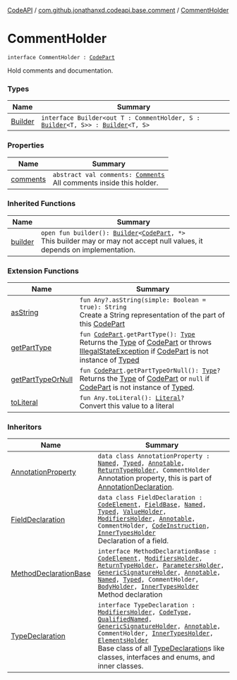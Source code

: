 [CodeAPI](../../index.md) / [com.github.jonathanxd.codeapi.base.comment](../index.md) / [CommentHolder](.)

# CommentHolder

`interface CommentHolder : `[`CodePart`](../../com.github.jonathanxd.codeapi/-code-part/index.md)

Hold comments and documentation.

### Types

| Name | Summary |
|---|---|
| [Builder](-builder/index.md) | `interface Builder<out T : CommentHolder, S : `[`Builder`](-builder/index.md)`<T, S>> : `[`Builder`](../../com.github.jonathanxd.codeapi.builder/-builder/index.md)`<T, S>` |

### Properties

| Name | Summary |
|---|---|
| [comments](comments.md) | `abstract val comments: `[`Comments`](../-comments/index.md)<br>All comments inside this holder. |

### Inherited Functions

| Name | Summary |
|---|---|
| [builder](../../com.github.jonathanxd.codeapi/-code-part/builder.md) | `open fun builder(): `[`Builder`](../../com.github.jonathanxd.codeapi.builder/-builder/index.md)`<`[`CodePart`](../../com.github.jonathanxd.codeapi/-code-part/index.md)`, *>`<br>This builder may or may not accept null values, it depends on implementation. |

### Extension Functions

| Name | Summary |
|---|---|
| [asString](../../com.github.jonathanxd.codeapi.util/kotlin.-any/as-string.md) | `fun Any?.asString(simple: Boolean = true): String`<br>Create a String representation of the part of this [CodePart](../../com.github.jonathanxd.codeapi/-code-part/index.md) |
| [getPartType](../../com.github.jonathanxd.codeapi.util/get-part-type.md) | `fun `[`CodePart`](../../com.github.jonathanxd.codeapi/-code-part/index.md)`.getPartType(): `[`Type`](http://docs.oracle.com/javase/6/docs/api/java/lang/reflect/Type.html)<br>Returns the [Type](http://docs.oracle.com/javase/6/docs/api/java/lang/reflect/Type.html) of [CodePart](../../com.github.jonathanxd.codeapi/-code-part/index.md) or throws [IllegalStateException](http://docs.oracle.com/javase/6/docs/api/java/lang/IllegalStateException.html) if [CodePart](../../com.github.jonathanxd.codeapi/-code-part/index.md) is not instance of [Typed](../../com.github.jonathanxd.codeapi.base/-typed/index.md) |
| [getPartTypeOrNull](../../com.github.jonathanxd.codeapi.util/get-part-type-or-null.md) | `fun `[`CodePart`](../../com.github.jonathanxd.codeapi/-code-part/index.md)`.getPartTypeOrNull(): `[`Type`](http://docs.oracle.com/javase/6/docs/api/java/lang/reflect/Type.html)`?`<br>Returns the [Type](http://docs.oracle.com/javase/6/docs/api/java/lang/reflect/Type.html) of [CodePart](../../com.github.jonathanxd.codeapi/-code-part/index.md) or `null` if [CodePart](../../com.github.jonathanxd.codeapi/-code-part/index.md) is not instance of [Typed](../../com.github.jonathanxd.codeapi.base/-typed/index.md). |
| [toLiteral](../../com.github.jonathanxd.codeapi.util.conversion/kotlin.-any/to-literal.md) | `fun Any.toLiteral(): `[`Literal`](../../com.github.jonathanxd.codeapi.literal/-literal/index.md)`?`<br>Convert this value to a literal |

### Inheritors

| Name | Summary |
|---|---|
| [AnnotationProperty](../../com.github.jonathanxd.codeapi.base/-annotation-property/index.md) | `data class AnnotationProperty : `[`Named`](../../com.github.jonathanxd.codeapi.base/-named/index.md)`, `[`Typed`](../../com.github.jonathanxd.codeapi.base/-typed/index.md)`, `[`Annotable`](../../com.github.jonathanxd.codeapi.base/-annotable/index.md)`, `[`ReturnTypeHolder`](../../com.github.jonathanxd.codeapi.base/-return-type-holder/index.md)`, CommentHolder`<br>Annotation property, this is part of [AnnotationDeclaration](../../com.github.jonathanxd.codeapi.base/-annotation-declaration/index.md). |
| [FieldDeclaration](../../com.github.jonathanxd.codeapi.base/-field-declaration/index.md) | `data class FieldDeclaration : `[`CodeElement`](../../com.github.jonathanxd.codeapi/-code-element.md)`, `[`FieldBase`](../../com.github.jonathanxd.codeapi.base/-field-base/index.md)`, `[`Named`](../../com.github.jonathanxd.codeapi.base/-named/index.md)`, `[`Typed`](../../com.github.jonathanxd.codeapi.base/-typed/index.md)`, `[`ValueHolder`](../../com.github.jonathanxd.codeapi.base/-value-holder/index.md)`, `[`ModifiersHolder`](../../com.github.jonathanxd.codeapi.base/-modifiers-holder/index.md)`, `[`Annotable`](../../com.github.jonathanxd.codeapi.base/-annotable/index.md)`, CommentHolder, `[`CodeInstruction`](../../com.github.jonathanxd.codeapi/-code-instruction.md)`, `[`InnerTypesHolder`](../../com.github.jonathanxd.codeapi.base/-inner-types-holder/index.md)<br>Declaration of a field. |
| [MethodDeclarationBase](../../com.github.jonathanxd.codeapi.base/-method-declaration-base/index.md) | `interface MethodDeclarationBase : `[`CodeElement`](../../com.github.jonathanxd.codeapi/-code-element.md)`, `[`ModifiersHolder`](../../com.github.jonathanxd.codeapi.base/-modifiers-holder/index.md)`, `[`ReturnTypeHolder`](../../com.github.jonathanxd.codeapi.base/-return-type-holder/index.md)`, `[`ParametersHolder`](../../com.github.jonathanxd.codeapi.base/-parameters-holder/index.md)`, `[`GenericSignatureHolder`](../../com.github.jonathanxd.codeapi.base/-generic-signature-holder/index.md)`, `[`Annotable`](../../com.github.jonathanxd.codeapi.base/-annotable/index.md)`, `[`Named`](../../com.github.jonathanxd.codeapi.base/-named/index.md)`, `[`Typed`](../../com.github.jonathanxd.codeapi.base/-typed/index.md)`, CommentHolder, `[`BodyHolder`](../../com.github.jonathanxd.codeapi.base/-body-holder/index.md)`, `[`InnerTypesHolder`](../../com.github.jonathanxd.codeapi.base/-inner-types-holder/index.md)<br>Method declaration |
| [TypeDeclaration](../../com.github.jonathanxd.codeapi.base/-type-declaration/index.md) | `interface TypeDeclaration : `[`ModifiersHolder`](../../com.github.jonathanxd.codeapi.base/-modifiers-holder/index.md)`, `[`CodeType`](../../com.github.jonathanxd.codeapi.type/-code-type/index.md)`, `[`QualifiedNamed`](../../com.github.jonathanxd.codeapi.base/-qualified-named/index.md)`, `[`GenericSignatureHolder`](../../com.github.jonathanxd.codeapi.base/-generic-signature-holder/index.md)`, `[`Annotable`](../../com.github.jonathanxd.codeapi.base/-annotable/index.md)`, CommentHolder, `[`InnerTypesHolder`](../../com.github.jonathanxd.codeapi.base/-inner-types-holder/index.md)`, `[`ElementsHolder`](../../com.github.jonathanxd.codeapi.base/-elements-holder/index.md)<br>Base class of all [TypeDeclaration](../../com.github.jonathanxd.codeapi.base/-type-declaration/index.md)s like classes, interfaces and enums, and inner classes. |
